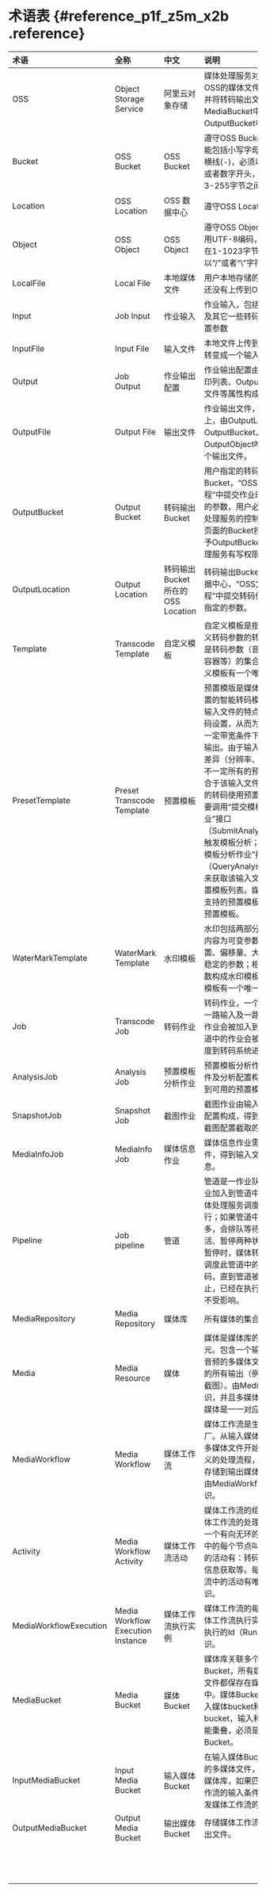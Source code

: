 # 术语表 {#reference_p1f_z5m_x2b .reference}

|术语|全称|中文|说明|
|:-|:-|:-|:-|
|OSS|Object Storage Service|阿里云对象存储|媒体处理服务对用户存储于OSS的媒体文件进行转码，并将转码输出文件保存在MediaBucket中或者OutputBucket中。|
|Bucket|OSS Bucket|OSS Bucket|遵守OSS Bucket定义，只能包括小写字母，数字和短横线\(-\)，必须以小写字母或者数字开头，长度必须在3-255字节之间。|
|Location|OSS Location|OSS 数据中心|遵守OSS Location定义。|
|Object|OSS Object|OSS Object|遵守OSS Object定义，使用UTF-8编码，长度必须在1-1023字节之间，不能以“/”或者“\\”字符开头。|
|LocalFile|Local File|本地媒体文件|用户本地存储的媒体文件，还没有上传到OSS。|
|Input|Job Input|作业输入|作业输入，包括InputFile以及其它一些转码作业输入配置参数|
|InputFile|Input File|输入文件|本地文件上传到OSS后，就转变成一个输入文件。|
|Output|Job Output|作业输出配置|作业输出配置由模板ID、水印列表、OutputFile、输出文件等属性构成。|
|OutputFile|Output File|输出文件|作业输出文件，存储于OSS上，由OutputLocation、OutputBucket、OutputObject唯一标识一个输出文件。|
|OutputBucket|Output Bucket|转码输出Bucket|用户指定的转码输出Bucket，“OSS文件转码流程”中提交作业时需要指定的参数，用户必须通过媒体处理服务的控制台资源管理页面的Bucket授权频道授予OutputBucket给媒体处理服务有写权限。|
|OutputLocation|Output Location|转码输出Bucket所在的OSS Location|转码输出Bucket所在的数据中心，“OSS文件转码流程”中提交转码作业时可以指定的参数。|
|Template|Transcode Template|自定义模板|自定义模板是指用户自行定义转码参数的转码模板，它是转码参数（音频、视频、容器等）的集合。每个自定义模板有一个唯一ID。|
|PresetTemplate|Preset Transcode Template|预置模板|预置模版是媒体处理服务内置的智能转码模板，能根据输入文件的特点动态调整转码设置，从而为用户提供在一定带宽条件下的最优转码输出。由于输入文件本身有差异（分辨率、码率等），不一定所有的预置模板都适合于该输入文件。输入文件的转码使用预置模板时，需要调用“提交模板分析作业”接口（SubmitAnalysisJob）来触发模板分析；调用“查询模板分析作业”接口（QueryAnalysisJobList）来获取该输入文件可用的预置模板列表。媒体转码服务支持的预置模板详见附录 预置模板。|
|WaterMarkTemplate|WaterMark Template|水印模板|水印包括两部分参数：水印内容为可变参数；水印位置、偏移量、大小等为相对稳定的参数；相对稳定的参数构成水印模板，每个水印模板有一个唯一的ID。|
|Job|Transcode Job|转码作业|转码作业，一个转码作业由一路输入及一路输出构成，作业会被加入到管道中，管道中的作业会被调度引擎调度到转码系统进行转码。|
|AnalysisJob|Analysis Job|预置模板分析作业|预置模板分析作业由输入文件及分析配置构成，分析得到可用的预置模板。|
|SnapshotJob|Snapshot Job|截图作业|截图作业由输入文件及截图配置构成，得到输入文件按截图配置截取的图片。|
|MediaInfoJob|MediaInfo Job|媒体信息作业|媒体信息作业需指定输入文件，得到输入文件的媒体信息。|
|Pipeline|Job pipeline|管道|管道是一作业队列，转码作业加入到管道中，才会被媒体处理服务调度到转码执行；如果管道中作业数量过多，会排队等待。管道有激活、暂停两种状态；管道被暂停时，媒体转码服务不再调度此管道中的作业执行转码，直到管道被重新激活为止，已经在执行转码的作业不受影响。|
|MediaRepository|Media Repository|媒体库|所有媒体的集合。|
|Media|Media Resource|媒体|媒体是媒体库的最小管理单元。包含一个输入（视频/音频的多媒体文件）和相关的所有输出（例如，转码/截图）。由MediaId唯一标识，并且多媒体输入文件和媒体是一一对应的。|
|MediaWorkflow|Media Workflow|媒体工作流|媒体工作流是生产媒体的工厂。从输入媒体Bucket的多媒体文件开始，执行自定义的处理流程，把处理结果存储到输出媒体Bucket。由MediaWorkflowId唯一标识。|
|Activity|Media Workflow Activity|媒体工作流活动|媒体工作流的组成单位。媒体工作流的处理流程实际是一个有向无环的拓扑图，图中的每个节点叫活动，支持的活动有：转码、截图、元信息获取等。每个媒体工作流中的活动有唯一的名字标识。|
|MediaWorkflowExecution|Media Workflow Execution Instance|媒体工作流执行实例|媒体工作流的每次执行叫媒体工作流执行实例。由实例执行的Id（RunId）唯一标识。|
|MediaBucket|Media Bucket|媒体Bucket|媒体库关联多个媒体Bucket，所有媒体相关的文件都保存在媒体Bucket中。媒体Bucket又分为输入媒体bucket和输出媒体bucket，输入和输出之间不能重叠，必须是独立的OSS Bucket。|
|InputMediaBucket|Input Media Bucket|输入媒体Bucket|在输入媒体Bucket中新增的多媒体文件，会自动加入媒体库，如果匹配了媒体工作流的输入条件，会自动触发媒体工作流的执行。|
|OutputMediaBucket|Output Media Bucket|输出媒体Bucket|存储媒体工作流处理后的输出文件。|
| | | | |
| | | | |
| | | | |

